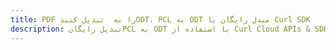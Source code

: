 ---title: PDF را به  تبدیل کنیدODT، PCL به ODT مبدل رایگان یا Curl SDKdescription: تبدیل رایگانPCL به ODT با استفاده از Curl Cloud APIs & SDK همچنین اسناد PDF را در Cloud ایجاد، ویرایش و رندر کنید.---
